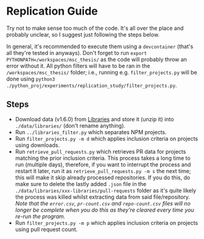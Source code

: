 
# Replication Guide

Try not to make sense too much of the code. 
It's all over the place and probably unclear, so I suggest just following the steps below.

In general, it's recommended to execute them using a ``devcontainer`` (that's all they're tested in anyways).
Don't forget to run ``export PYTHONPATH=/workspaces/msc_thesis/`` as the code will probably throw an error without it.
All python filters will have to be ran in the ``/workspaces/msc_thesis/`` folder; i.e., running e.g. ``filter_projects.py`` will be done using ``python3 ./python_proj/experiments/replication_study/filter_projects.py``.

## Steps
- Download data (v1.6.0) from [Libraries](libraries.io/data) and store it (unzip it) into ``./data/libraries/`` (don't rename anything).
- Run ``../libraries_filter.py`` which separates NPM projects.
- Run ``filter_projects.py -m d`` which applies inclusion criteria on projects using downloads.
- Run ``retrieve_pull_requests.py`` which retrieves PR data for projects matching the prior inclusion criteria.
  This process takes a long time to run (multiple days), therefore, if you want to interrupt the process and restart it later, run it as ``retrieve_pull_requests.py -m s`` the next time; this will make it skip already processed repositories.
  If you do this, do make sure to delete the lastly added ``.json`` file in the ``./data/libraries/xxx-libraries/pull-requests`` folder as it's quite likely the process was killed whilst extracting data from said file/repository.
  _Note that the ``error.csv``, ``pr-count.csv`` and ``repo-count.csv`` files will no longer be complete when you do this as they're cleared every time you re-run the program._
- Run ``filter_projects.py -m p`` which applies inclusion criteria on projects using pull request count.
